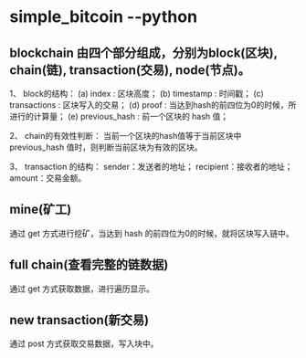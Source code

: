 # simple_bitcoin --python

## blockchain 由四个部分组成，分别为block(区块), chain(链), transaction(交易), node(节点)。

  1、 block的结构：
    (a) index : 区块高度；
    (b) timestamp : 时间戳；
    (c) transactions : 区块写入的交易；
    (d) proof : 当达到hash的前四位为0的时候，所进行的计算量；
    (e) previous_hash : 前一个区块的 hash 值；

  2、 chain的有效性判断：
    当前一个区块的hash值等于当前区块中 previous_hash 值时，则判断当前区块为有效的区块。

  3、 transaction 的结构：
    sender：发送者的地址；
    recipient：接收者的地址；
    amount：交易金额。

## mine(矿工)
  通过 get 方式进行挖矿，当达到 hash 的前四位为0的时候，就将区块写入链中。

## full chain(查看完整的链数据)
  通过 get 方式获取数据，进行遍历显示。

## new transaction(新交易)
  通过 post 方式获取交易数据，写入块中。

  
